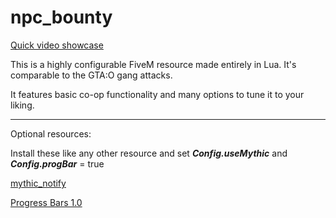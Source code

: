 # npc_bounty
[Quick video showcase](https://streamable.com/sujyy9)

This is a highly configurable FiveM resource made entirely in Lua. It's comparable to the GTA:O gang attacks.

It features basic co-op functionality and many options to tune it to your liking.

---

Optional resources: 

Install these like any other resource and set ___Config.useMythic___ and ___Config.progBar___ = true

[mythic_notify](https://github.com/JayMontana36/mythic_notify)

[Progress Bars 1.0](https://forum.cfx.re/t/release-progress-bars-1-0-standalone/526287)


